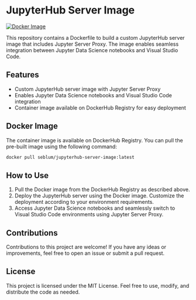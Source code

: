 # JupyterHub Server Image

[![Docker Image](https://img.shields.io/docker/pulls/seblum/jupyterhub-server.svg)](https://hub.docker.com/r/seblum/jupyterhub-server)

This repository contains a Dockerfile to build a custom JupyterHub server image that includes Jupyter Server Proxy. The image enables seamless integration between Jupyter Data Science notebooks and Visual Studio Code.

## Features

- Custom JupyterHub server image with Jupyter Server Proxy
- Enables Jupyter Data Science notebooks and Visual Studio Code integration
- Container image available on DockerHub Registry for easy deployment

## Docker Image

The container image is available on DockerHub Registry. You can pull the pre-built image using the following command:

```bash
docker pull seblum/jupyterhub-server-image:latest
```

## How to Use
1. Pull the Docker image from the DockerHub Registry as described above.
2. Deploy the JupyterHub server using the Docker image. Customize the deployment according to your environment requirements.
3. Access Jupyter Data Science notebooks and seamlessly switch to Visual Studio Code environments using Jupyter Server Proxy.

## Contributions
Contributions to this project are welcome! If you have any ideas or improvements, feel free to open an issue or submit a pull request.

## License
This project is licensed under the MIT License. Feel free to use, modify, and distribute the code as needed.
